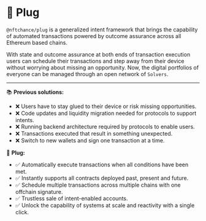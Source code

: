 # 🔌 Plug

`@nftchance/plug` is a generalized intent framework that brings the capability of automated transactions powered by outcome assurance across all Ethereum based chains.

With state and outcome assurance at both ends of transaction execution users can schedule their transactions and step away from their device without worrying about missing an opportunity. Now, the digital portfolios of everyone can be managed through an open network of `Solvers`.

---

📚 **Previous solutions:**

-   ❌ Users have to stay glued to their device or risk missing opportunities.
-   ❌ Code updates and liquidity migration needed for protocols to support intents.
-   ❌ Running backend architecture required by protocols to enable users.
-   ❌ Transactions executed that result in something unexpected.
-   ❌ Switch to new wallets and sign one transaction at a time.

🔌 **Plug:**

-   ✅ Automatically execute transactions when all conditions have been met.
-   ✅ Instantly supports all contracts deployed past, present and future.
-   ✅ Schedule multiple transactions across multiple chains with one offchain signature.
-   ✅ Trustless sale of intent-enabled accounts.
-   ✅ Unlock the capability of systems at scale and reactivity with a single click.
